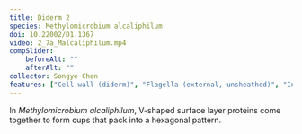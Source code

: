 ```yaml
---
title: Diderm 2
species: Methylomicrobium alcaliphilum 
doi: 10.22002/D1.1367
video: 2_7a_Malcaliphilum.mp4
compSlider:
    beforeAlt: ""
    afterAlt: ""
collector: Songye Chen
features: ["Cell wall (diderm)", "Flagella (external, unsheathed)", "Intracytoplasmic membrane", "Membrane (inner)", "Membrane (outer)", "Storage granules", "Surface layer", "Unidentified structures"]
---
```


In *Methylomicrobium alcaliphilum*, V-shaped surface layer proteins come together to form cups that pack into a hexagonal pattern.

